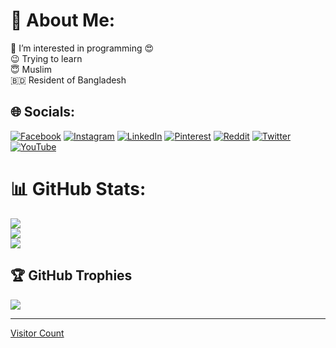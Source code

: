 # 💫 About Me:
👀 I’m interested in programming 😍<br>😉 Trying to learn<br>😇 Muslim<br>🇧🇩 Resident of Bangladesh


## 🌐 Socials:
[![Facebook](https://img.shields.io/badge/Facebook-%231877F2.svg?logo=Facebook&logoColor=white)](https://facebook.com/l4zydn3v1l) [![Instagram](https://img.shields.io/badge/Instagram-%23E4405F.svg?logo=Instagram&logoColor=white)](https://instagram.com/l4zydn3v1l) [![LinkedIn](https://img.shields.io/badge/LinkedIn-%230077B5.svg?logo=linkedin&logoColor=white)](https://linkedin.com/in/l4zydn3v1l) [![Pinterest](https://img.shields.io/badge/Pinterest-%23E60023.svg?logo=Pinterest&logoColor=white)](https://pinterest.com/l4zydn3v1l) [![Reddit](https://img.shields.io/badge/Reddit-%23FF4500.svg?logo=Reddit&logoColor=white)](https://reddit.com/user/l4zydn3v1l) [![Twitter](https://img.shields.io/badge/Twitter-%231DA1F2.svg?logo=Twitter&logoColor=white)](https://twitter.com/l4zydn3v1l) [![YouTube](https://img.shields.io/badge/YouTube-%23FF0000.svg?logo=YouTube&logoColor=white)](https://youtube.com/@l4zydn3v1l) 
# 📊 GitHub Stats:
![](https://github-readme-stats.vercel.app/api?username=l4zydn3v1l&theme=dark&hide_border=false&include_all_commits=true&count_private=true)<br/>
![](https://github-readme-streak-stats.herokuapp.com/?user=l4zydn3v1l&theme=dark&hide_border=false)<br/>
![](https://github-readme-stats.vercel.app/api/top-langs/?username=l4zydn3v1l&theme=dark&hide_border=false&include_all_commits=true&count_private=true&layout=compact)

## 🏆 GitHub Trophies
![](https://github-profile-trophy.vercel.app/?username=l4zydn3v1l&theme=dark_dimmed&no-frame=false&no-bg=false&margin-w=4)

---
[Visitor Count](https://profile-counter.glitch.me/l4zydn3v1l/count.svg)
